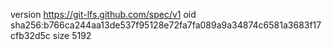 version https://git-lfs.github.com/spec/v1
oid sha256:b766ca244aa13de537f95128e72fa7fa089a9a34874c6581a3683f17cfb32d5c
size 5192
